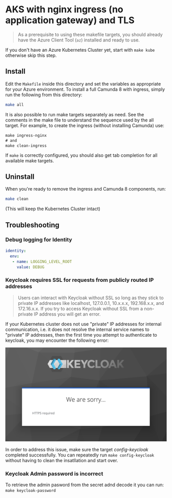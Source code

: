 # AKS with nginx ingress (no application gateway) and TLS
> As a prerequisite to using these makefile targets, you should already have the Azure Client Tool (`az`) installed and ready to use.

If you don't have an Azure Kubernetes Cluster yet, start with
`make kube`
otherwise skip this step.

## Install

Edit the `Makefile` inside this directory and set the variables as appropriate for your Azure environment.
To install a full Camunda 8 with ingress, simply run the following from this directory:  
```sh
make all
```

It is also possible to run make targets separately as need. See the comments in the make file to understand the sequence used by the all target.
For example, to create the ingress (without installing Camunda) use:

```shell
make ingress-nginx
# and
make clean-ingress
```

If `make` is correctly configured, you should also get tab completion for all available make targets.

## Uninstall

When you're ready to remove the ingress and Camunda 8 components, run:

```sh
make clean
```
(This will keep the Kubernetes Cluster intact)

## Troubleshooting

### Debug logging for Identity
```yaml
identity:
  env:
   - name: LOGGING_LEVEL_ROOT
     value: DEBUG
```

### Keycloak requires SSL for requests from publicly routed IP addresses

> Users can interact with Keycloak without SSL so long as they stick to private IP addresses like localhost, 127.0.0.1, 10.x.x.x, 192.168.x.x, and 172.16.x.x. If you try to access Keycloak without SSL from a non-private IP address you will get an error.

If your Kubernetes cluster does not use "private" IP addresses for internal communication, i.e. it does not resolve the internal service names to "private" IP addresses, then the first time you attempt to authenticate to keycloak, you may encounter the following error:

![Keycloak ssl required](../docs/images/keycloak_ssl_required.png?raw=true)

In order to address this issue, make sure the target *config-keycloak* completed successfully.
You can repeatedly run ```make config-keycloak``` without having to clean the insatllation and start over.

### Keycloak Admin password is incorrect
To retrieve the admin pasword from the secret adnd decode it you can run:  
 ```make keycloak-password```
 